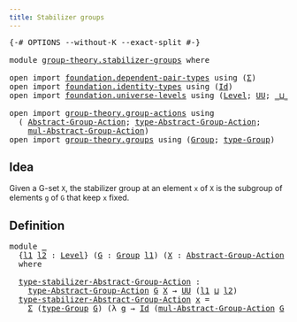 ```yaml
---
title: Stabilizer groups
---
```


<pre class="Agda"><a id="43" class="Symbol">{-#</a> <a id="47" class="Keyword">OPTIONS</a> <a id="55" class="Pragma">--without-K</a> <a id="67" class="Pragma">--exact-split</a> <a id="81" class="Symbol">#-}</a>

<a id="86" class="Keyword">module</a> <a id="93" href="group-theory.stabilizer-groups.html" class="Module">group-theory.stabilizer-groups</a> <a id="124" class="Keyword">where</a>

<a id="131" class="Keyword">open</a> <a id="136" class="Keyword">import</a> <a id="143" href="foundation.dependent-pair-types.html" class="Module">foundation.dependent-pair-types</a> <a id="175" class="Keyword">using</a> <a id="181" class="Symbol">(</a><a id="182" href="foundation-core.dependent-pair-types.html#515" class="Record">Σ</a><a id="183" class="Symbol">)</a>
<a id="185" class="Keyword">open</a> <a id="190" class="Keyword">import</a> <a id="197" href="foundation.identity-types.html" class="Module">foundation.identity-types</a> <a id="223" class="Keyword">using</a> <a id="229" class="Symbol">(</a><a id="230" href="foundation-core.identity-types.html#1767" class="Datatype">Id</a><a id="232" class="Symbol">)</a>
<a id="234" class="Keyword">open</a> <a id="239" class="Keyword">import</a> <a id="246" href="foundation.universe-levels.html" class="Module">foundation.universe-levels</a> <a id="273" class="Keyword">using</a> <a id="279" class="Symbol">(</a><a id="280" href="Agda.Primitive.html#597" class="Postulate">Level</a><a id="285" class="Symbol">;</a> <a id="287" href="foundation-core.universe-levels.html#235" class="Primitive">UU</a><a id="289" class="Symbol">;</a> <a id="291" href="Agda.Primitive.html#810" class="Primitive Operator">_⊔_</a><a id="294" class="Symbol">)</a>

<a id="297" class="Keyword">open</a> <a id="302" class="Keyword">import</a> <a id="309" href="group-theory.group-actions.html" class="Module">group-theory.group-actions</a> <a id="336" class="Keyword">using</a>
  <a id="344" class="Symbol">(</a> <a id="346" href="group-theory.group-actions.html#1205" class="Function">Abstract-Group-Action</a><a id="367" class="Symbol">;</a> <a id="369" href="group-theory.group-actions.html#1514" class="Function">type-Abstract-Group-Action</a><a id="395" class="Symbol">;</a>
    <a id="401" href="group-theory.group-actions.html#1993" class="Function">mul-Abstract-Group-Action</a><a id="426" class="Symbol">)</a>
<a id="428" class="Keyword">open</a> <a id="433" class="Keyword">import</a> <a id="440" href="group-theory.groups.html" class="Module">group-theory.groups</a> <a id="460" class="Keyword">using</a> <a id="466" class="Symbol">(</a><a id="467" href="group-theory.groups.html#2745" class="Function">Group</a><a id="472" class="Symbol">;</a> <a id="474" href="group-theory.groups.html#2988" class="Function">type-Group</a><a id="484" class="Symbol">)</a>
</pre>
## Idea

Given a G-set `X`, the stabilizer group at an element `x` of `X` is the subgroup of elements `g` of `G` that keep `x` fixed.

## Definition

<pre class="Agda"><a id="649" class="Keyword">module</a> <a id="656" href="group-theory.stabilizer-groups.html#656" class="Module">_</a>
  <a id="660" class="Symbol">{</a><a id="661" href="group-theory.stabilizer-groups.html#661" class="Bound">l1</a> <a id="664" href="group-theory.stabilizer-groups.html#664" class="Bound">l2</a> <a id="667" class="Symbol">:</a> <a id="669" href="Agda.Primitive.html#597" class="Postulate">Level</a><a id="674" class="Symbol">}</a> <a id="676" class="Symbol">(</a><a id="677" href="group-theory.stabilizer-groups.html#677" class="Bound">G</a> <a id="679" class="Symbol">:</a> <a id="681" href="group-theory.groups.html#2745" class="Function">Group</a> <a id="687" href="group-theory.stabilizer-groups.html#661" class="Bound">l1</a><a id="689" class="Symbol">)</a> <a id="691" class="Symbol">(</a><a id="692" href="group-theory.stabilizer-groups.html#692" class="Bound">X</a> <a id="694" class="Symbol">:</a> <a id="696" href="group-theory.group-actions.html#1205" class="Function">Abstract-Group-Action</a> <a id="718" href="group-theory.stabilizer-groups.html#677" class="Bound">G</a> <a id="720" href="group-theory.stabilizer-groups.html#664" class="Bound">l2</a><a id="722" class="Symbol">)</a>
  <a id="726" class="Keyword">where</a>

  <a id="735" href="group-theory.stabilizer-groups.html#735" class="Function">type-stabilizer-Abstract-Group-Action</a> <a id="773" class="Symbol">:</a>
    <a id="779" href="group-theory.group-actions.html#1514" class="Function">type-Abstract-Group-Action</a> <a id="806" href="group-theory.stabilizer-groups.html#677" class="Bound">G</a> <a id="808" href="group-theory.stabilizer-groups.html#692" class="Bound">X</a> <a id="810" class="Symbol">→</a> <a id="812" href="foundation-core.universe-levels.html#235" class="Primitive">UU</a> <a id="815" class="Symbol">(</a><a id="816" href="group-theory.stabilizer-groups.html#661" class="Bound">l1</a> <a id="819" href="Agda.Primitive.html#810" class="Primitive Operator">⊔</a> <a id="821" href="group-theory.stabilizer-groups.html#664" class="Bound">l2</a><a id="823" class="Symbol">)</a>
  <a id="827" href="group-theory.stabilizer-groups.html#735" class="Function">type-stabilizer-Abstract-Group-Action</a> <a id="865" href="group-theory.stabilizer-groups.html#865" class="Bound">x</a> <a id="867" class="Symbol">=</a>
    <a id="873" href="foundation-core.dependent-pair-types.html#515" class="Record">Σ</a> <a id="875" class="Symbol">(</a><a id="876" href="group-theory.groups.html#2988" class="Function">type-Group</a> <a id="887" href="group-theory.stabilizer-groups.html#677" class="Bound">G</a><a id="888" class="Symbol">)</a> <a id="890" class="Symbol">(λ</a> <a id="893" href="group-theory.stabilizer-groups.html#893" class="Bound">g</a> <a id="895" class="Symbol">→</a> <a id="897" href="foundation-core.identity-types.html#1767" class="Datatype">Id</a> <a id="900" class="Symbol">(</a><a id="901" href="group-theory.group-actions.html#1993" class="Function">mul-Abstract-Group-Action</a> <a id="927" href="group-theory.stabilizer-groups.html#677" class="Bound">G</a> <a id="929" href="group-theory.stabilizer-groups.html#692" class="Bound">X</a> <a id="931" href="group-theory.stabilizer-groups.html#893" class="Bound">g</a> <a id="933" href="group-theory.stabilizer-groups.html#865" class="Bound">x</a><a id="934" class="Symbol">)</a> <a id="936" href="group-theory.stabilizer-groups.html#865" class="Bound">x</a><a id="937" class="Symbol">)</a>
</pre>
